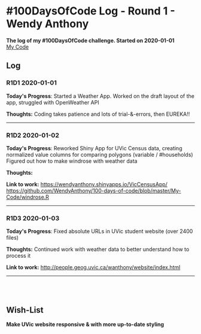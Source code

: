 # #100DaysOfCode Log - Round 1 - Wendy Anthony

**The log of my #100DaysOfCode challenge. Started on 2020-01-01**  
[My Code](https://github.com/WendyAnthony/100-days-of-code/tree/master/My-Code)

## Log

### R1D1 2020-01-01
**Today's Progress**: Started a Weather App. Worked on the draft layout of the app, struggled with OpenWeather API 

**Thoughts:** Coding takes patience and lots of trial-&-errors, then EUREKA!!
***  
### R1D2 2020-01-02
**Today's Progress**: Reworked Shiny App for UVic Census data, creating normalized value columns for comparing polygons (variable / #households)  
Figured out how to make windrose with weather data  

**Thoughts:** 

**Link to work:** https://wendyanthony.shinyapps.io/VicCensusApp/  
https://github.com/WendyAnthony/100-days-of-code/blob/master/My-Code/windrose.R
***  
### R1D3 2020-01-03
**Today's Progress**: Fixed absolute URLs in UVic student website (over 2400 files)

**Thoughts:** Continued work with weather data to better understand how to process it

**Link to work:** http://people.geog.uvic.ca/wanthony/website/index.html 

***  
<br><br />






## Wish-List
**Make UVic website responsive & with more up-to-date styling**  
